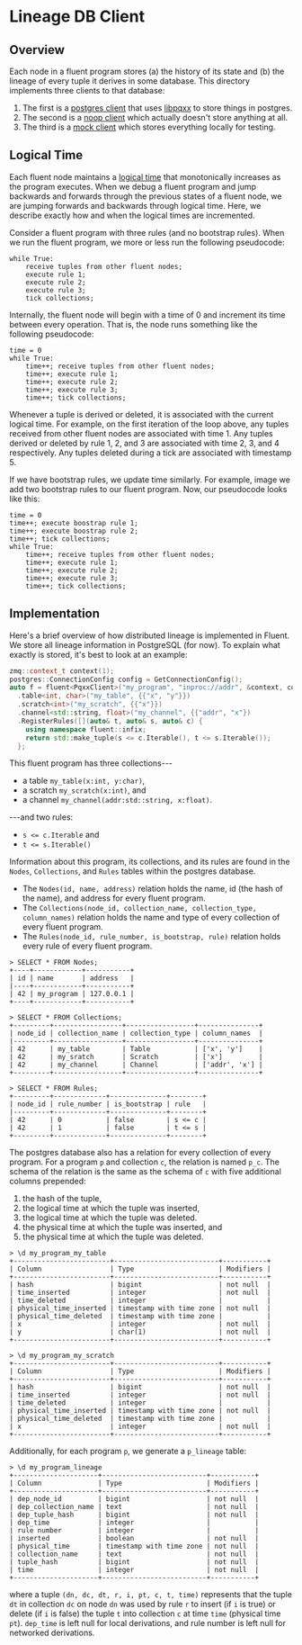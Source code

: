 # Lineage DB Client

## Overview
Each node in a fluent program stores (a) the history of its state and (b) the
lineage of every tuple it derives in some database. This directory implements
three clients to that database:

1. The first is a [postgres client](pqxx_client.h) that uses
   [libpqxx](libpqxx_site) to store things in postgres.
2. The second is a [noop client](noop_client.h) which actually doesn't store
   anything at all.
3. The third is a [mock client](mock_client.h) which stores everything locally
   for testing.

## Logical Time
Each fluent node maintains a [logical time][lamport_clocks] that monotonically
increases as the program executes. When we debug a fluent program and jump
backwards and forwards through the previous states of a fluent node, we are
jumping forwards and backwards through logical time. Here, we describe exactly
how and when the logical times are incremented.

Consider a fluent program with three rules (and no bootstrap rules). When we
run the fluent program, we more or less run the following pseudocode:

```
while True:
    receive tuples from other fluent nodes;
    execute rule 1;
    execute rule 2;
    execute rule 3;
    tick collections;
```

Internally, the fluent node will begin with a time of 0 and increment its time
between every operation. That is, the node runs something like the following
pseudocode:

```
time = 0
while True:
    time++; receive tuples from other fluent nodes;
    time++; execute rule 1;
    time++; execute rule 2;
    time++; execute rule 3;
    time++; tick collections;
```

Whenever a tuple is derived or deleted, it is associated with the current
logical time. For example, on the first iteration of the loop above, any tuples
received from other fluent nodes are associated with time 1. Any tuples derived
or deleted by rule 1, 2, and 3 are associated with time 2, 3, and 4
respectively. Any tuples deleted during a tick are associated with timestamp 5.

If we have bootstrap rules, we update time similarly. For example, image we add
two bootstrap rules to our fluent program. Now, our pseudocode looks like this:

```
time = 0
time++; execute boostrap rule 1;
time++; execute boostrap rule 2;
time++; tick collections;
while True:
    time++; receive tuples from other fluent nodes;
    time++; execute rule 1;
    time++; execute rule 2;
    time++; execute rule 3;
    time++; tick collections;
```

## Implementation
Here's a brief overview of how distributed lineage is implemented in Fluent.
We store all lineage information in PostgreSQL (for now). To explain what
exactly is stored, it's best to look at an example:

```c++
zmq::context_t context(1);
postgres::ConnectionConfig config = GetConnectionConfig();
auto f = fluent<PqxxClient>("my_program", "inproc://addr", &context, config)
  .table<int, char>("my_table", {{"x", "y"}})
  .scratch<int>("my_scratch", {{"x"}})
  .channel<std::string, float>("my_channel", {{"addr", "x"})
  .RegisterRules([](auto& t, auto& s, auto& c) {
    using namespace fluent::infix;
    return std::make_tuple(s <= c.Iterable(), t <= s.Iterable());
  };
```

This fluent program has three collections---

- a table `my_table(x:int, y:char)`,
- a scratch `my_scratch(x:int)`, and
- a channel `my_channel(addr:std::string, x:float)`.

---and two rules:

- `s <= c.Iterable` and
- `t <= s.Iterable()`

Information about this program, its collections, and its rules are found in the
`Nodes`, `Collections`, and `Rules` tables within the postgres database.

- The `Nodes(id, name, address)` relation holds the name, id (the hash of the
  name), and address for every fluent program.
- The `Collections(node_id, collection_name, collection_type, column_names)`
  relation holds the name and type of every collection of every fluent program.
- The `Rules(node_id, rule_number, is_bootstrap, rule)` relation holds every
  rule of every fluent program.

```
> SELECT * FROM Nodes;
+----+------------+-----------+
| id | name       | address   |
|----+------------+-----------+
| 42 | my_program | 127.0.0.1 |
+----+------------+-----------+

> SELECT * FROM Collections;
+---------+-----------------+-----------------+---------------+
| node_id | collection_name | collection_type | column_names  |
|---------+-----------------+-----------------+---------------+
| 42      | my_table        | Table           | ['x', 'y']    |
| 42      | my_sratch       | Scratch         | ['x']         |
| 42      | my_channel      | Channel         | ['addr', 'x'] |
+---------+-----------------+-----------------+---------------+

> SELECT * FROM Rules;
+---------+-------------+--------------+--------+
| node_id | rule_number | is_bootstrap | rule   |
|---------+-------------+--------------+--------+
| 42      | 0           | false        | s <= c |
| 42      | 1           | false        | t <= s |
+---------+-------------+--------------+--------+
```

The postgres database also has a relation for every collection of every
program. For a program `p` and collection `c`, the relation is named `p_c`. The
schema of the relation is the same as the schema of `c` with five additional
columns prepended:

1. the hash of the tuple,
2. the logical time at which the tuple was inserted,
3. the logical time at which the tuple was deleted.
4. the physical time at which the tuple was inserted, and
5. the physical time at which the tuple was deleted.

```
> \d my_program_my_table
+------------------------+--------------------------+-----------+
| Column                 | Type                     | Modifiers |
+------------------------+--------------------------+-----------+
| hash                   | bigint                   | not null  |
| time_inserted          | integer                  | not null  |
| time_deleted           | integer                  |           |
| physical_time_inserted | timestamp with time zone | not null  |
| physical_time_deleted  | timestamp with time zone |           |
| x                      | integer                  | not null  |
| y                      | char(1)                  | not null  |
+------------------------+--------------------------+-----------+

> \d my_program_my_scratch
+------------------------+--------------------------+-----------+
| Column                 | Type                     | Modifiers |
+------------------------+--------------------------+-----------+
| hash                   | bigint                   | not null  |
| time_inserted          | integer                  | not null  |
| time_deleted           | integer                  |           |
| physical_time_inserted | timestamp with time zone | not null  |
| physical_time_deleted  | timestamp with time zone |           |
| x                      | integer                  | not null  |
+------------------------+--------------------------+-----------+
```

Additionally, for each program `p`, we generate a `p_lineage` table:

```
> \d my_program_lineage
+---------------------+--------------------------+-----------+
| Column              | Type                     | Modifiers |
+---------------------+--------------------------+-----------+
| dep_node_id         | bigint                   | not null  |
| dep_collection_name | text                     | not null  |
| dep_tuple_hash      | bigint                   | not null  |
| dep_time            | integer                  |           |
| rule number         | integer                  |           |
| inserted            | boolean                  | not null  |
| physical_time       | timestamp with time zone | not null  |
| collection_name     | text                     | not null  |
| tuple_hash          | bigint                   | not null  |
| time                | integer                  | not null  |
+---------------------+--------------------------+-----------+
```

where a tuple `(dn, dc, dt, r, i, pt, c, t, time)` represents that the tuple
`dt` in collection `dc` on node `dn` was used by rule `r` to insert (if `i` is
true) or delete (if `i` is false) the tuple `t` into collection `c` at time
`time` (physical time `pt`).  `dep_time` is left null for local derivations,
and rule number is left null for networked derivations.

[lamport_clocks]: https://scholar.google.com/scholar?cluster=4892527405117123487
[libpqxx_site]: http://pqxx.org/development/libpqxx/
